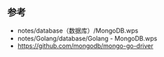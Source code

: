 ## 参考
- notes/database（数据库）/MongoDB.wps
- notes/Golang/database/Golang - MongoDB.wps 
- https://github.com/mongodb/mongo-go-driver


